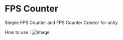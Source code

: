 # FPS Counter
Simple FPS Counter and FPS Counter Creator for unity

How to use :
![image](https://user-images.githubusercontent.com/34830846/174312881-759c88f6-1d7e-4b01-baa4-fc4f06904f04.png)
